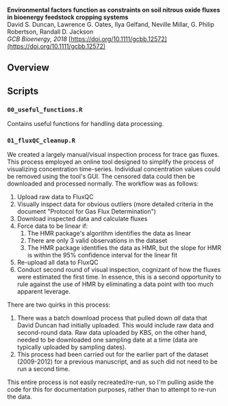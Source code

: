 **Environmental factors function as constraints on soil nitrous oxide fluxes in 
bioenergy feedstock cropping systems**  
David S. Duncan, Lawrence G. Oates, Ilya Gelfand, Neville Millar, G. Philip 
Robertson, Randall D. Jackson  
_GCB Bioenergy, 2018_ 
[https://doi.org/10.1111/gcbb.12572](https://doi.org/10.1111/gcbb.12572)

## Overview ##

## Scripts ##

### `00_useful_functions.R` ###

Contains useful functions for handling data processing.

### `01_fluxQC_cleanup.R` ###
 
We created a largely manual/visual inspection process for trace gas fluxes. This
 process employed an online tool designed to simplify the process of visualizing
 concentration time-series. Individual concentration values could be removed 
using the tool's GUI. The censored data could then be downloaded and processed 
normally. The workflow was as follows:

1. Upload raw data to FluxQC
2. Visually inspect data for obvious outliers (more detailed criteria in the 
   document "Protocol for Gas Flux Determination")
3. Download inspected data and calculate fluxes
4. Force data to be linear if:
	1. The HMR package's algorithm identifies the data as linear
 	2. There are only 3 valid observations in the dataset
	3. The HMR package identifies the data as HMR, but the slope for HMR is 
       within the 95% confidence interval for the linear fit
5. Re-upload all data to FluxQC
6. Conduct second round of visual inspection, cognizant of how the fluxes were 
   estimated the first time. In essence, this is a second opportunity to rule 
   against the use of HMR by eliminating a data point with too much apparent 
   leverage.

There are two quirks in this process:

1. There was a batch download process that pulled down *all* data that David 
   Duncan had initially uploaded. This would include raw data and second-round 
   data. Raw data uploaded by KBS, on the other hand, needed to be downloaded 
   one sampling date at a time (data are typically uploaded by sampling dates).
2. This process had been carried out for the earlier part of the dataset 
   (2009-2012) for a previous manuscript, and as such did not need to be run 
a second time.

This entire process is not easily recreated/re-run, so I'm pulling aside the
code for this for documentation purposes, rather than to attempt to re-run
the data.